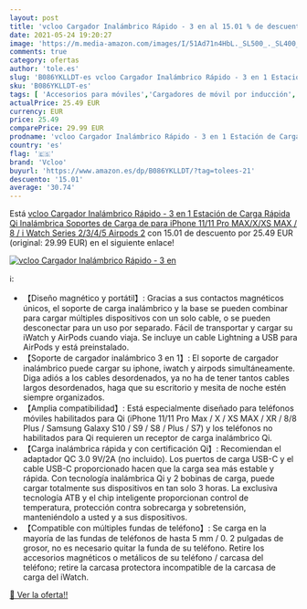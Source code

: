 ```yaml
---
layout: post
title: 'vcloo Cargador Inalámbrico Rápido - 3 en al 15.01 % de descuento'
date: 2021-05-24 19:20:27
image: 'https://m.media-amazon.com/images/I/51Ad71n4HbL._SL500_._SL400_.jpg'
comments: true
category: ofertas
author: 'tole.es'
slug: 'B086YKLLDT-es vcloo Cargador Inalámbrico Rápido - 3 en 1 Estación de...'
sku: 'B086YKLLDT-es'
tags: [ 'Accesorios para móviles','Cargadores de móvil por inducción','Cargadores para móviles','Comunicación móvil y accesorios','Electrónica','iphone','vcloo', ]
actualPrice: 25.49 EUR
currency: EUR
price: 25.49
comparePrice: 29.99 EUR
prodname: 'vcloo Cargador Inalámbrico Rápido - 3 en 1 Estación de Carga Rápida Qi Inalámbrica Soportes de Carga de para iPhone 11/11 Pro MAX/X/XS MAX / 8 / i Watch Series 2/3/4/5 Airpods 2'
country: 'es'
flag: '🇪🇸'
brand: 'Vcloo'
buyurl: 'https://www.amazon.es/dp/B086YKLLDT/?tag=tolees-21'
descuento: '15.01'
average: '30.74'
---
```


Está [vcloo Cargador Inalámbrico Rápido - 3 en 1 Estación de Carga Rápida Qi Inalámbrica Soportes de Carga de para iPhone 11/11 Pro MAX/X/XS MAX / 8 / i Watch Series 2/3/4/5 Airpods 2](https://www.amazon.es/dp/B086YKLLDT/?tag=tolees-21) con 15.01 de descuento por 25.49 EUR (original: 29.99 EUR) en el siguiente enlace!

[![vcloo Cargador Inalámbrico Rápido - 3 en](https://m.media-amazon.com/images/I/51Ad71n4HbL._SL500_._SL400_.jpg)](https://www.amazon.es/dp/B086YKLLDT/?tag=tolees-21)

ℹ️:

- 【Diseño magnético y portátil】: Gracias a sus contactos magnéticos únicos, el soporte de carga inalámbrico y la base se pueden combinar para cargar múltiples dispositivos con un solo cable, o se pueden desconectar para un uso por separado. Fácil de transportar y cargar su iWatch y AirPods cuando viaja. Se incluye un cable Lightning a USB para AirPods y está preinstalado.
- 【Soporte de cargador inalámbrico 3 en 1】: El soporte de cargador inalámbrico puede cargar su iphone, iwatch y airpods simultáneamente. Diga adiós a los cables desordenados, ya no ha de tener tantos cables largos desordenados, haga que su escritorio y mesita de noche estén siempre organizados.
- 【Amplia compatibilidad】: Está especialmente diseñado para teléfonos móviles habilitados para Qi (iPhone 11/11 Pro Max / X / XS MAX / XR / 8/8 Plus / Samsung Galaxy S10 / S9 / S8 / Plus / S7) y los teléfonos no habilitados para Qi requieren un receptor de carga inalámbrico Qi.
- 【Carga inalámbrica rápida y con certificación Qi】: Recomiendan el adaptador QC 3.0 9V/2A (no incluido). Los puertos de carga USB-C y el cable USB-C proporcionado hacen que la carga sea más estable y rápida. Con tecnología inalámbrica Qi y 2 bobinas de carga, puede cargar totalmente sus dispositivos en tan solo 3 horas. La exclusiva tecnología ATB y el chip inteligente proporcionan control de temperatura, protección contra sobrecarga y sobretensión, manteniéndolo a usted y a sus dispositivos.
- 【Compatible con múltiples fundas de teléfono】: Se carga en la mayoría de las fundas de teléfonos de hasta 5 mm / 0. 2 pulgadas de grosor, no es necesario quitar la funda de su teléfono. Retire los accesorios magnéticos o metálicos de su teléfono / carcasa del teléfono; retire la carcasa protectora incompatible de la carcasa de carga del iWatch.

[🛒 Ver la oferta!!](https://www.amazon.es/dp/B086YKLLDT/?tag=tolees-21)
